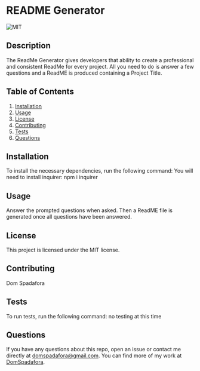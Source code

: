 # README Generator

  ![MIT](https://img.shields.io/badge/license-MIT-green)

  ## Description
  The ReadMe Generator gives developers that ability to create a professional and consistent ReadMe for every project. All you need to do is answer a few        questions and a ReadME is produced containing a Project Title.

  ## Table of Contents
  1. [Installation](#installation)
  2. [Usage](#usage)
  3. [License](#license)
  4. [Contributing](#contributing)
  5. [Tests](#tests)
  6. [Questions](#questions)

  ## Installation
  To install the necessary dependencies, run the following command:
  You will need to install inquirer: npm i inquirer

  ## Usage
  Answer the prompted questions when asked. Then a ReadME file is generated once all questions have been answered.

  ## License 
  This project is licensed under the MIT license.

  ## Contributing
  Dom Spadafora

  ## Tests
  To run tests, run the following command:
  no testing at this time
  
  ## Questions
  If you have any questions about this repo, open an issue or contact me directly at [domspadafora@gmail.com](mailto:domspadafora@gmail.com).
  You can find more of my work at [DomSpadafora](https://www.github.com/DomSpadafora).

